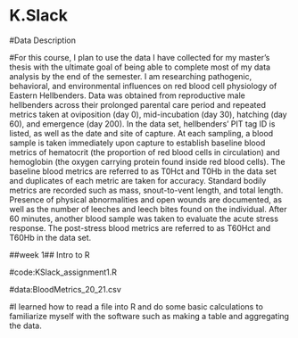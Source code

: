 # K.Slack

#Data Description

#For this course, I plan to use the data I have collected for my master’s thesis with the ultimate goal of being able to complete most of my data analysis by the end of the semester. I am researching pathogenic, behavioral, and environmental influences on red blood cell physiology of Eastern Hellbenders. Data was obtained from reproductive male hellbenders across their prolonged parental care period and repeated metrics taken at oviposition (day 0), mid-incubation (day 30), hatching (day 60), and emergence (day 200). In the data set, hellbenders’ PIT tag ID is listed, as well as the date and site of capture. At each sampling, a blood sample is taken immediately upon capture to establish baseline blood metrics of hematocrit (the proportion of red blood cells in circulation) and hemoglobin (the oxygen carrying protein found inside red blood cells). The baseline blood metrics are referred to as T0Hct and T0Hb in the data set and duplicates of each metric are taken for accuracy. Standard bodily metrics are recorded such as mass, snout-to-vent length, and total length. Presence of physical abnormalities and open wounds are documented, as well as the number of leeches and leech bites found on the individual. After 60 minutes, another blood sample was taken to evaluate the acute stress response. The post-stress blood metrics are referred to as T60Hct and T60Hb in the data set.

##week 1## Intro to R

#code:KSlack_assignment1.R

#data:BloodMetrics_20_21.csv

#I learned how to read a file into R and do some basic calculations to familiarize myself with the software such as making a table and aggregating the data.





